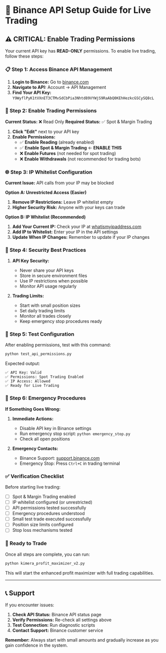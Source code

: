 # 🔐 Binance API Setup Guide for Live Trading

## ⚠️ CRITICAL: Enable Trading Permissions

Your current API key has **READ-ONLY** permissions. To enable live trading, follow these steps:

### 📋 Step 1: Access Binance API Management

1. **Login to Binance:** Go to [binance.com](https://binance.com)
2. **Navigate to API:** Account → API Management
3. **Find Your API Key:** `Y9WyflPyK1tVXnET3CTMvSdCbPia3Nhtd89VYWjS9RaAbQ0KEhHezkcGSCySQ8cL`

### 🔧 Step 2: Enable Trading Permissions

**Current Status:** ❌ Read Only
**Required Status:** ✅ Spot & Margin Trading

1. **Click "Edit"** next to your API key
2. **Enable Permissions:**
   - ✅ **Enable Reading** (already enabled)
   - ✅ **Enable Spot & Margin Trading** ← **ENABLE THIS**
   - ❌ **Enable Futures** (not needed for spot trading)
   - ❌ **Enable Withdrawals** (not recommended for trading bots)

### 🌐 Step 3: IP Whitelist Configuration

**Current Issue:** API calls from your IP may be blocked

**Option A: Unrestricted Access (Easier)**
1. **Remove IP Restrictions:** Leave IP whitelist empty
2. **Higher Security Risk:** Anyone with your keys can trade

**Option B: IP Whitelist (Recommended)**
1. **Add Your Current IP:** Check your IP at [whatismyipaddress.com](https://whatismyipaddress.com)
2. **Add IP to Whitelist:** Enter your IP in the API settings
3. **Update When IP Changes:** Remember to update if your IP changes

### 🔐 Step 4: Security Best Practices

1. **API Key Security:**
   - Never share your API keys
   - Store in secure environment files
   - Use IP restrictions when possible
   - Monitor API usage regularly

2. **Trading Limits:**
   - Start with small position sizes
   - Set daily trading limits
   - Monitor all trades closely
   - Keep emergency stop procedures ready

### 🧪 Step 5: Test Configuration

After enabling permissions, test with this command:

```bash
python test_api_permissions.py
```

Expected output:
```
✅ API Key: Valid
✅ Permissions: Spot Trading Enabled
✅ IP Access: Allowed
✅ Ready for Live Trading
```

### 🚨 Step 6: Emergency Procedures

**If Something Goes Wrong:**

1. **Immediate Actions:**
   - Disable API key in Binance settings
   - Run emergency stop script: `python emergency_stop.py`
   - Check all open positions

2. **Emergency Contacts:**
   - Binance Support: [support.binance.com](https://support.binance.com)
   - Emergency Stop: Press `Ctrl+C` in trading terminal

### ✅ Verification Checklist

Before starting live trading:

- [ ] Spot & Margin Trading enabled
- [ ] IP whitelist configured (or unrestricted)
- [ ] API permissions tested successfully
- [ ] Emergency procedures understood
- [ ] Small test trade executed successfully
- [ ] Position size limits configured
- [ ] Stop loss mechanisms tested

### 🎯 Ready to Trade

Once all steps are complete, you can run:

```bash
python kimera_profit_maximizer_v2.py
```

This will start the enhanced profit maximizer with full trading capabilities.

---

## 📞 Support

If you encounter issues:

1. **Check API Status:** Binance API status page
2. **Verify Permissions:** Re-check all settings above
3. **Test Connection:** Run diagnostic scripts
4. **Contact Support:** Binance customer service

**Remember:** Always start with small amounts and gradually increase as you gain confidence in the system. 
